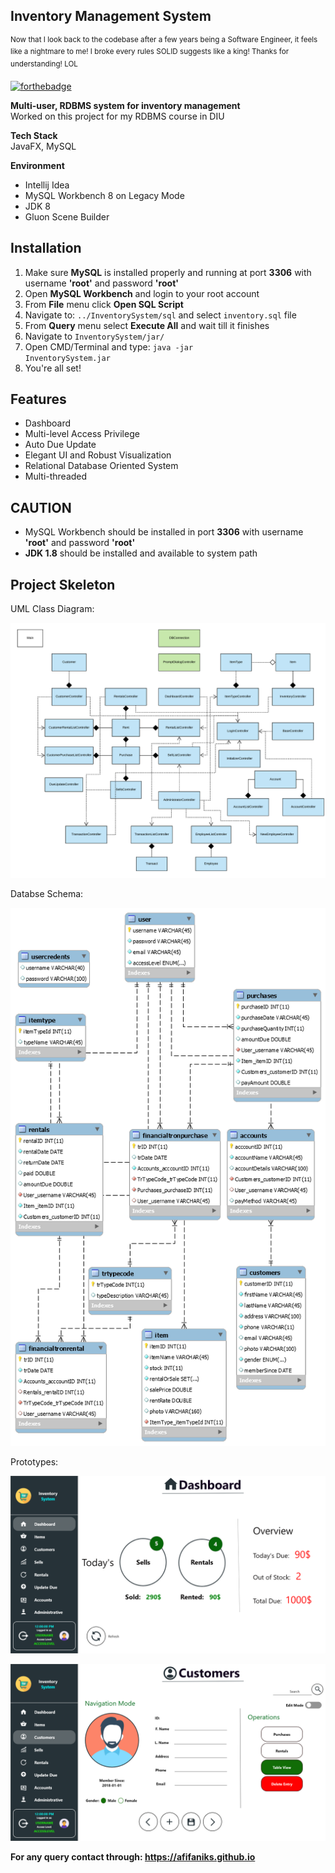 ## Inventory Management System 
<sup>Now that I look back to the codebase after a few years being a Software Engineer, it feels like a nightmare to me! I broke every rules SOLID suggests like a king! Thanks for understanding! LOL</sup>

[![forthebadge](https://forthebadge.com/images/badges/contains-cat-gifs.svg)](https://forthebadge.com)

**Multi-user, RDBMS system for inventory management**
<br>Worked on this project for my RDBMS course in DIU 

**Tech Stack**
<br>JavaFX, MySQL


**Environment**
- Intellij Idea
- MySQL Workbench 8 on Legacy Mode
- JDK 8
- Gluon Scene Builder

## Installation
1. Make sure **MySQL** is installed properly and running at port **3306** with username **'root'** and password **'root'** 
2. Open **MySQL Workbench** and login to your root account
3. From **File** menu click **Open SQL Script**
4. Navigate to: <code>../InventorySystem/sql</code> and select <code>inventory.sql</code> file
5. From **Query** menu select **Execute All** and wait till it finishes
6. Navigate to <code>InventorySystem/jar/</code>
7. Open CMD/Terminal and type: <code>java -jar InventorySystem.jar</code>
8. You're all set!

## Features
- Dashboard
- Multi-level Access Privilege
- Auto Due Update
- Elegant UI and Robust Visualization
- Relational Database Oriented System
- Multi-threaded


## CAUTION
- MySQL Workbench should be installed in port **3306** with username **'root'** and password **'root'**
- **JDK 1.8** should be installed and available to system path


## Project Skeleton
UML Class Diagram:

![UML](images/diagrams/simplified-uml.png)

Databse Schema:

![EER Diagram](images/diagrams/schema.png)

Prototypes:

![Dashboard](images/prototypes/Dashboard.png)

![Dashboard](images/prototypes/Customers.png)

**For any query contact through: https://afifaniks.github.io** 


